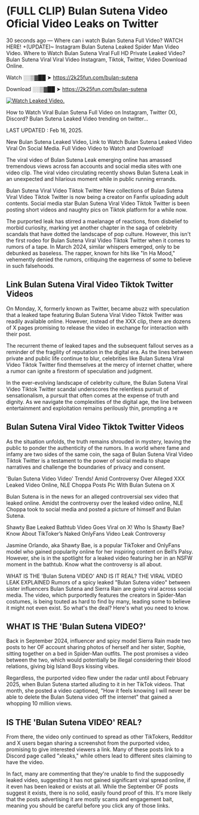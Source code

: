 # (FULL CLIP) Bulan Sutena Video Oficial Video Leaks on Twitter

30 seconds ago — Where can i watch Bulan Sutena Full Video? WATCH HERE! +(UPDATE)~ Instagram Bulan Sutena Leaked Spider Man Video Video. Where to Watch Bulan Sutena Viral Full HD Private Leaked Video? Bulan Sutena Viral Viral Video Instagram, Tiktok, Twitter, Video Download Online.

Watch ░░▒▓██ ➤ https://2k25fun.com/bulan-sutena

Download ░░▒▓██ ➤ https://2k25fun.com/bulan-sutena

[![Watch Leaked Video.](https://miro.medium.com/v2/resize:fit:828/format:webp/1*cilzJN44JGOrTw9NJCrNHA.gif "Watch Leaked Video")](https://2k25fun.com/bulan-sutena)

How to Watch Viral Bulan Sutena Full Video on Instagram, Twitter (X), Discord? Bulan Sutena Leaked Video trending on twitter...

LAST UPDATED : Feb 16, 2025.

New Bulan Sutena Leaked Video, Link to Watch Bulan Sutena Leaked Video Viral On Social Media. Full Video Video to Watch and Download!

The viral video of Bulan Sutena Leak emerging online has amassed tremendous views across fan accounts and social media sites with one video clip. The viral video circulating recently shows Bulan Sutena Leak in an unexpected and hilarious moment while in public running errands.

Bulan Sutena Viral Video Tiktok Twitter New collections of Bulan Sutena Viral Video Tiktok Twitter is now being a creator on Fanfix uploading adult contents. Social media star Bulan Sutena Viral Video Tiktok Twitter is been posting short videos and naughty pics on Tiktok platform for a while now.

The purported leak has stirred a maelanage of reactions, from disbelief to morbid curiosity, marking yet another chapter in the saga of celebrity scandals that have dotted the landscape of pop culture. However, this isn't the first rodeo for Bulan Sutena Viral Video Tiktok Twitter when it comes to rumors of a tape. In March 2024, similar whispers emerged, only to be debunked as baseless. The rapper, known for hits like "In Ha Mood," vehemently denied the rumors, critiquing the eagerness of some to believe in such falsehoods.

## Link Bulan Sutena Viral Video Tiktok Twitter Videos

On Monday, X, formerly known as Twitter, became abuzz with speculation that a leaked tape featuring Bulan Sutena Viral Video Tiktok Twitter was readily available online. However, instead of the XXX clip, there are dozens of X pages promising to release the video in exchange for interaction with their post.

The recurrent theme of leaked tapes and the subsequent fallout serves as a reminder of the fragility of reputation in the digital era. As the lines between private and public life continue to blur, celebrities like Bulan Sutena Viral Video Tiktok Twitter find themselves at the mercy of internet chatter, where a rumor can ignite a firestorm of speculation and judgment.

In the ever-evolving landscape of celebrity culture, the Bulan Sutena Viral Video Tiktok Twitter scandal underscores the relentless pursuit of sensationalism, a pursuit that often comes at the expense of truth and dignity. As we navigate the complexities of the digital age, the line between entertainment and exploitation remains perilously thin, prompting a re

##  Bulan Sutena Viral Video Tiktok Twitter Videos

As the situation unfolds, the truth remains shrouded in mystery, leaving the public to ponder the authenticity of the rumors. In a world where fame and infamy are two sides of the same coin, the saga of Bulan Sutena Viral Video Tiktok Twitter is a testament to the power of social media to shape narratives and challenge the boundaries of privacy and consent.

'Bulan Sutena Video Video' Trends! Amid Controversy Over Alleged XXX Leaked Video Online, NLE Choppa Posts Pic With Bulan Sutena on X

Bulan Sutena is in the news for an alleged controversial sex video that leaked online. Amidst the controversy over the leaked video online, NLE Choppa took to social media and posted a picture of himself and Bulan Sutena.

Shawty Bae Leaked Bathtub Video Goes Viral on X! Who Is Shawty Bae? Know About TikToker’s Naked OnlyFans Video Leak Controversy

Jasmine Orlando, aka Shawty Bae, is a popular TikToker and OnlyFans model who gained popularity online for her inspiring content on Bell’s Palsy. However, she is in the spotlight for a leaked video featuring her in an NSFW moment in the bathtub. Know what the controversy is all about.

WHAT IS THE 'Bulan Sutena VIDEO' AND IS IT REAL? THE VIRAL VIDEO LEAK EXPLAINED Rumors of a spicy leaked "Bulan Sutena video" between sister influencers Bulan Sutena and Sierra Rain are going viral across social media. The video, which purportedly features the creators in Spider-Man costumes, is being touted as hard to find by many, leading some to believe it might not even exist. So what's the deal? Here's what you need to know.

## WHAT IS THE 'Bulan Sutena VIDEO?'

Back in September 2024, influencer and spicy model Sierra Rain made two posts to her OF account sharing photos of herself and her sister, Sophie, sitting together on a bed in Spider-Man outfits. The post promises a video between the two, which would potentially be illegal considering their blood relations, giving big Island Boys kissing vibes.

Regardless, the purported video flew under the radar until about February 2025, when Bulan Sutena started alluding to it in her TikTok videos. That month, she posted a video captioned, "How it feels knowing I will never be able to delete the Bulan Sutena video off the internet" that gained a whopping 10 million views.

## IS THE 'Bulan Sutena VIDEO' REAL?

From there, the video only continued to spread as other TikTokers, Redditor and X users began sharing a screenshot from the purported video, promising to give interested viewers a link. Many of these posts link to a Discord page called "xleaks," while others lead to different sites claiming to have the video.

In fact, many are commenting that they're unable to find the supposedly leaked video, suggesting it has not gained significant viral spread online, if it even has been leaked or exists at all. While the September OF posts suggest it exists, there is no solid, easily found proof of this. It's more likely that the posts advertising it are mostly scams and engagement bait, meaning you should be careful before you click any of those links.